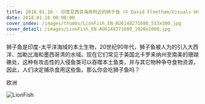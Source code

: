 ```yaml
---
title: 2018.01.16 - 印度尼西亚海岸附近的狮子鱼 (© David Fleetham/Visuals Unlimited, Inc.)
date: 2018.01.16 00:00:00
cover_index: /images/thumbs/LionFish_EN-AU6148271680_533x300.jpg
cover_detail: /images/LionFish_EN-AU6148271680_1920x1080.jpg
---
```


狮子鱼是印度-太平洋海域的本土生物，20世纪90年代，狮子鱼被人为的引入大西洋、加勒比海和墨西哥湾的水域。现在它们常见于美国北卡罗来纳州至南美的珊瑚礁处，这种有攻击性的入侵鱼类可以吞噬本土鱼类，并与其它物种争夺食物资源，因此，人们决定捕杀食用这些鱼。那么你会吃狮子鱼吗？

欧洲

![LionFish](/images/LionFish_EN-AU6148271680_1920x1080.jpg)
